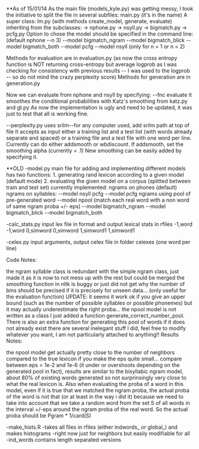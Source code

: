 **As of 15/01/14
As the main file (models_kyle.py) was getting messy, I took the initiative to split the file in several subfiles:
main.py (it's in the name)
A super class: lm.py (with methods create_model, generate, evaluate)
inheriting from the subclasses:
-> nphone.py
-> nsyll.py
-> bigmatch.py
-> pcfg.py
Option to chose the model should be specified in the command line:
(default nphone --n 3)
--model bigmatch_ngram
--model bigmatch_blick
--model bigmatch_both
--model pcfg
--model nsyll (only for n = 1 or n = 2)

Methods for evaluation are in evaluation.py (as now the cross entropy function is NOT returning cross-entropy but average logprob as I was checking for consistency with previous results -- I was used to the logprob -- so do not mind the crazy perplexity score)
Methods for generation are in generation.py

Now we can evaluate from nphone and nsyll by specifying:
--fnc evaluate
it smoothes the conditional probabilities with Katz's smoothing from katz.py and gt.py
As now the implementation is ugly and need to be updated, it was just to test that all is working fine.

--perplexity.py uses srilm--for any computer used, add srilm path at top of file
It accepts as input either a training list and a test list (with words already separate and spaced) or a training file and a test file with one word per line.
Currently can do either addsmooth or wbdiscount. If addsmooth, set the smoothing alpha (currently = .1)
New smoothing can be easily added by specifying it.


**OLD
-model.py main file for adding and implementing different models has two functions: 1. generating rand lexicon according to a given model (default mode) 2. evaluating the given model on a corpus (splitted between train and test set) currently implemented: ngrams on phones (default) ngrams on syllables: --model nsyll pcfg --model pcfg ngrams using pool of pre-generated word --model npool (match each real word with a non word of same ngram proba +/- eps)
--model bigmatch_ngram
--model bigmatch_blick
--model bigmatch_both

-calc_stats.py input lex file in format and output lexical stats in rfiles -1,word -1,word 0,simword 0,simword 1,simword1 1,simword1

-celex.py input arguments, output celex file in folder celexes (one word per line)

Code Notes:

the ngram syllable class is redundant with the simple ngram class, just made it as it is now to not mess up with the rest but could be merged
the smoothing function in nltk is buggy or just did not get why the number of bins should be precised if it is precisely for unseen data... (only useful for the evaluation function) UPDATE: it seems it work ok if you give an upper bound (such as the number of possible syllables or possible phonemes) but it may actually underestimate the right proba...
the npool model is not written as a class I just added a function generate_correct_number_pool. There is also an extra function for generating this pool of words if it does not already exist
there are several inelegant stuff I did, feel free to modify whatever you want, I am not particularly attached to anything!!
Results Notes:

the npool model get actually pretty close to the number of neighbors compared to the true lexicon if you make the eps quite small... compare between eps = 1e-2 and 1e-6 (it under or overshoots depending on the generated pool in fact), results are similar to the bisyllabic ngram model, about 80% of existing words generated so not surprinsingly very close to what the real lexicon is.
Also when evaluating the proba of a word in this model, even if it is true that we matched the ngram proba, the actual proba of the word is not that (or at least in the way i did it) because we need to take into account that we take a random word from the set S of all words in the interval +/-eps around the ngram proba of the real word. So the actual proba should be Pgram * 1/card(S)

-make_hists.R
-takes all files in rfiles (either indwords_ or global_) and makes histograms
-right now just for neighbors but easily modifiable for all
-ind_words contains length separated versions

